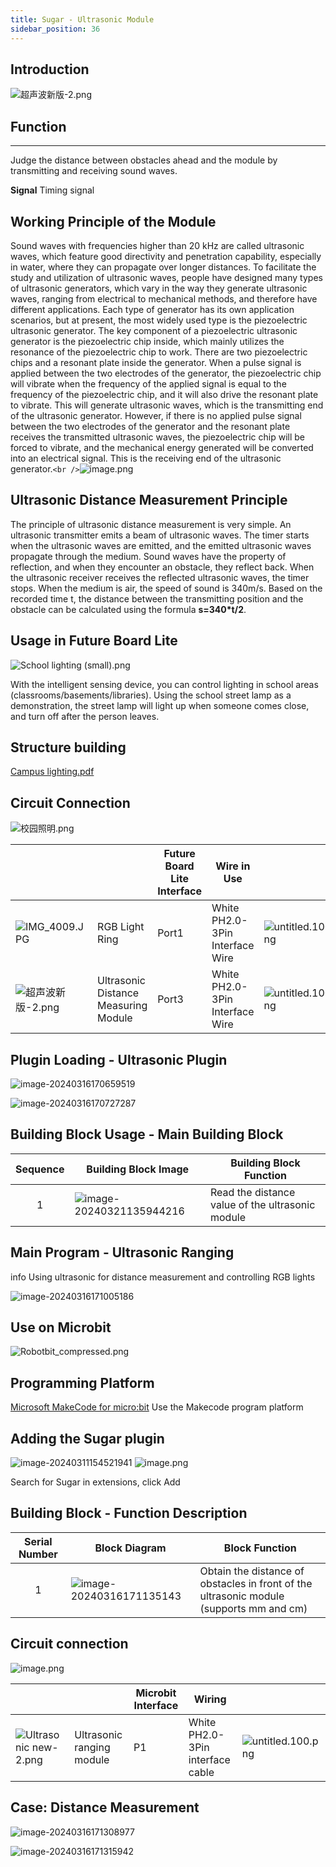 ```yaml
---
title: Sugar - Ultrasonic Module
sidebar_position: 36
---
```

## Introduction

![超声波新版-2.png](https://learn.kittenbot.cn/2024md_pic/1694661592690-67fa06c3-5a08-4075-983b-4bcebf667a97.png)

## Function

---

Judge the distance between obstacles ahead and the module by transmitting and receiving sound waves.

**Signal**  Timing signal

## Working Principle of the Module

Sound waves with frequencies higher than 20 kHz are called ultrasonic waves, which feature good directivity and penetration capability, especially in water, where they can propagate over longer distances. To facilitate the study and utilization of ultrasonic waves, people have designed many types of ultrasonic generators, which vary in the way they generate ultrasonic waves, ranging from electrical to mechanical methods, and therefore have different applications. Each type of generator has its own application scenarios, but at present, the most widely used type is the piezoelectric ultrasonic generator.
The key component of a piezoelectric ultrasonic generator is the piezoelectric chip inside, which mainly utilizes the resonance of the piezoelectric chip to work. There are two piezoelectric chips and a resonant plate inside the generator. When a pulse signal is applied between the two electrodes of the generator, the piezoelectric chip will vibrate when the frequency of the applied signal is equal to the frequency of the piezoelectric chip, and it will also drive the resonant plate to vibrate. This will generate ultrasonic waves, which is the transmitting end of the ultrasonic generator. However, if there is no applied pulse signal between the two electrodes of the generator and the resonant plate receives the transmitted ultrasonic waves, the piezoelectric chip will be forced to vibrate, and the mechanical energy generated will be converted into an electrical signal. This is the receiving end of the ultrasonic generator.`<br />`![image.png](https://learn.kittenbot.cn/2024md_pic/1706860900635-982f319c-fe30-4659-b50b-9ce326da76ac.png)

## **Ultrasonic Distance Measurement Principle**

The principle of ultrasonic distance measurement is very simple. An ultrasonic transmitter emits a beam of ultrasonic waves. The timer starts when the ultrasonic waves are emitted, and the emitted ultrasonic waves propagate through the medium. Sound waves have the property of reflection, and when they encounter an obstacle, they reflect back. When the ultrasonic receiver receives the reflected ultrasonic waves, the timer stops. When the medium is air, the speed of sound is 340m/s. Based on the recorded time t, the distance between the transmitting position and the obstacle can be calculated using the formula **s=340*t/2**.

## Usage in Future Board Lite

![School lighting (small).png](https://learn.kittenbot.cn/2024md_pic/1694672698085-a2be02f2-1af4-43dc-a326-14ef440cbaf7.png)

With the intelligent sensing device, you can control lighting in school areas (classrooms/basements/libraries). Using the school street lamp as a demonstration, the street lamp will light up when someone comes close, and turn off after the person leaves.

## **Structure building**

[Campus lighting.pdf](https://www.yuque.com/attachments/yuque/0/2024/pdf/488591/1706860548681-cb1e06cf-6439-43b7-92a7-9bf4b30c6c25.pdf)

## Circuit Connection

![校园照明.png](https://learn.kittenbot.cn/2024md_pic/1694744305598-7827dc6c-6cac-4964-8103-5ad749eb47f5.png)

|                                                                                                                 |                                      | Future Board Lite Interface | Wire in Use                     |                                                                                                                 |
| --------------------------------------------------------------------------------------------------------------- | ------------------------------------ | --------------------------- | ------------------------------- | --------------------------------------------------------------------------------------------------------------- |
| ![IMG_4009.JPG](https://learn.kittenbot.cn/2024md_pic/1694743956158-1282f2e1-dc0d-41c0-869c-58bd3e29ecac.jpeg)    | RGB Light Ring                       | Port1                       | White PH2.0-3Pin Interface Wire | ![untitled.100.png](https://learn.kittenbot.cn/2024md_pic/1694663456622-fdd52039-7a0c-451f-96a0-feabdc797516.png) |
| ![超声波新版-2.png](https://learn.kittenbot.cn/2024md_pic/1694661592690-67fa06c3-5a08-4075-983b-4bcebf667a97.png) | Ultrasonic Distance Measuring Module | Port3                       | White PH2.0-3Pin Interface Wire | ![untitled.100.png](https://learn.kittenbot.cn/2024md_pic/1694663456622-fdd52039-7a0c-451f-96a0-feabdc797516.png) |

## Plugin Loading - Ultrasonic Plugin

![image-20240316170659519](https://learn.kittenbot.cn/2024md_pic/image-20240316170659519.png)

![image-20240316170727287](https://learn.kittenbot.cn/2024md_pic/image-20240316170727287.png)

## Building Block Usage - Main Building Block

| Sequence | Building Block Image                                                                        | Building Block Function                          |
| :------: | ------------------------------------------------------------------------------------------- | ------------------------------------------------ |
|    1    | ![image-20240321135944216](https://learn.kittenbot.cn/2024md_pic/image-20240321135944216.png) | Read the distance value of the ultrasonic module |

## Main Program - Ultrasonic Ranging

info
Using ultrasonic for distance measurement and controlling RGB lights

![image-20240316171005186](https://learn.kittenbot.cn/2024md_pic/image-20240316171005186.png)

## Use on Microbit

![Robotbit_compressed.png](https://learn.kittenbot.cn/2024md_pic/1709112761000-c84282ba-fe71-45c1-8ad4-8e7f6fc4738f.png)

## Programming Platform

[Microsoft MakeCode for micro:bit](https://makecode.microbit.org/#editor)  Use the Makecode program platform

## Adding the Sugar plugin

![image-20240311154521941](https://learn.kittenbot.cn/2024md_pic/image-20240311154521941.png)
![image.png](https://learn.kittenbot.cn/2024md_pic/1709111641678-73b61119-c29c-4b48-add7-375ce9a15935.png)

Search for Sugar in extensions, click Add

## Building Block - Function Description

| Serial Number | Block Diagram                                                                               | Block Function                                                                          |
| :-----------: | ------------------------------------------------------------------------------------------- | --------------------------------------------------------------------------------------- |
|       1       | ![image-20240316171135143](https://learn.kittenbot.cn/2024md_pic/image-20240316171135143.png) | Obtain the distance of obstacles in front of the ultrasonic module (supports mm and cm) |

## Circuit connection

![image.png](https://learn.kittenbot.cn/2024md_pic/1709782177840-0303b98a-e042-4522-838f-5e8a3604cd23.png)

|                                                                                                                     |                           | Microbit Interface | Wiring                           |                                                                                                                 |
| ------------------------------------------------------------------------------------------------------------------- | ------------------------- | ------------------ | -------------------------------- | --------------------------------------------------------------------------------------------------------------- |
| ![Ultrasonic new-2.png](https://learn.kittenbot.cn/2024md_pic/1694661592690-67fa06c3-5a08-4075-983b-4bcebf667a97.png) | Ultrasonic ranging module | P1                 | White PH2.0-3Pin interface cable | ![untitled.100.png](https://learn.kittenbot.cn/2024md_pic/1694663456622-fdd52039-7a0c-451f-96a0-feabdc797516.png) |

## Case: Distance Measurement

![image-20240316171308977](https://learn.kittenbot.cn/2024md_pic/image-20240316171308977.png)

![image-20240316171315942](https://learn.kittenbot.cn/2024md_pic/image-20240316171315942.png)
